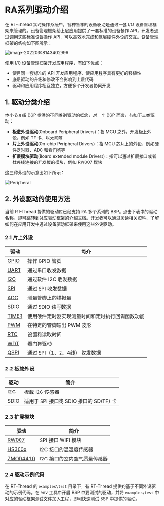 #  RA系列驱动介绍

在 RT-Thread 实时操作系统中，各种各样的设备驱动是通过一套  I/O 设备管理框架来管理的。设备管理框架给上层应用提供了一套标准的设备操作 API，开发者通过调用这些标准设备操作 API，可以高效地完成和底层硬件外设的交互。设备管理框架的结构如下图所示：

![image-20220308143402996](figures/rtdevice.png) 

使用 I/O 设备管理框架开发应用程序，有如下优点：

- 使用同一套标准的 API 开发应用程序，使应用程序具有更好的移植性
- 底层驱动的升级和修改不会影响到上层代码
- 驱动和应用程序相互独立，方便多个开发者协同开发

## 1. 驱动分类介绍

本小节介绍 BSP 提供的不同类别驱动的概念，对一个 BSP 而言，有如下三类驱动：

- **板载外设驱动**(Onboard Peripheral Drivers)：指 MCU 之外，开发板上外设，例如 TF 卡、以太网等
- **片上外设驱动**(On-chip Peripheral Drivers)：指 MCU 芯片上的外设，例如硬件定时器、ADC 和看门狗等
- **扩展模块驱动**(Board extended module Drivers)：指可以通过扩展接口或者杜邦线连接的开发板的模块，例如 RW007 模块

这三种外设的示意图如下所示：

![Peripheral](figures/Peripheral.png) 

## 2. 外设驱动的使用方法

当前 RT-Thread 提供的驱动库已经支持 RA 多个系列的 BSP。点击下表中的驱动名称，即可跳转到对应驱动框架的介绍文档。开发者可以通过阅读相关资料，了解如何在应用开发中通过设备驱动框架来使用这些外设驱动。

### 2.1 片上外设

| 驱动                                                         | 简介                                             |
| ------------------------------------------------------------ | ------------------------------------------------ |
| [GPIO](https://www.rt-thread.org/document/site/#/rt-thread-version/rt-thread-standard/programming-manual/device/pin/pin) | 操作 GPIO 管脚                                   |
| [UART](https://www.rt-thread.org/document/site/#/rt-thread-version/rt-thread-standard/programming-manual/device/uart/uart_v1/uart) | 通过串口收发数据                                 |
| [I2C](https://www.rt-thread.org/document/site/#/rt-thread-version/rt-thread-standard/programming-manual/device/i2c/i2c) | 通过软件 I2C 收发数据                            |
| [SPI](https://www.rt-thread.org/document/site/#/rt-thread-version/rt-thread-standard/programming-manual/device/spi/spi) | 通过 SPI 收发数据                                |
| [ADC](https://www.rt-thread.org/document/site/#/rt-thread-version/rt-thread-standard/programming-manual/device/adc/adc) | 测量管脚上的模拟量                               |
| SDIO                                                         | 通过 SDIO 读写数据                               |
| [TIMER](https://www.rt-thread.org/document/site/#/rt-thread-version/rt-thread-standard/programming-manual/device/hwtimer/hwtimer) | 使用硬件定时器实现测量时间和定时执行回调函数功能 |
| [PWM](https://www.rt-thread.org/document/site/#/rt-thread-version/rt-thread-standard/programming-manual/device/pwm/pwm) | 在特定的管脚输出 PWM 波形                        |
| [RTC](https://www.rt-thread.org/document/site/#/rt-thread-version/rt-thread-standard/programming-manual/device/rtc/rtc) | 设置和读取时间                                   |
| [WDT](https://www.rt-thread.org/document/site/#/rt-thread-version/rt-thread-standard/programming-manual/device/watchdog/watchdog) | 看门狗驱动                                       |
| [QSPI](https://www.rt-thread.org/document/site/#/rt-thread-version/rt-thread-standard/programming-manual/device/spi/spi?id=配置-qspi-设备) | 通过 SPI（1、2、4线） 收发数据                   |

### 2.2 板载外设

| 驱动    | 简介                                    |
| ------- | --------------------------------------- |
| I2C     | 板载 I2C 传感器                          |
| SDIO    | 适用于 SPI 接口或 SDIO 接口的 SD(TF) 卡 |

### 2.3 扩展模块

| 驱动     | 简介                   |
| -------- | ---------------------- |
| [RW007](https://github.com/RT-Thread-packages/rw007) | SPI 接口 WIFI 模块        |
| [HS300x](https://github.com/Guozhanxin/hs300x) | I2C 接口的温湿度传感器     |
| [ZMOD4410](https://github.com/ShermanShao/zmod4410) | I2C 接口的室内空气质量传感器 |

### 2.4 驱动示例代码

在 RT-Thread 的 `examples\test` 目录下，有 RT-Thread 提供的基于不同外设驱动的示例代码。在 env 工具中开启 BSP 中要测试的驱动，并将 `examples\test` 中对应的驱动框架测试文件加入工程，即可快速测试 BSP 中提供的驱动。